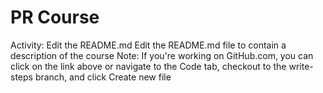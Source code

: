 # PR Course

Activity: Edit the README.md
Edit the README.md file to contain a description of the course
Note: If you're working on GitHub.com, you can click on the link above or navigate to the Code tab, checkout to the write-steps branch, and click Create new file
